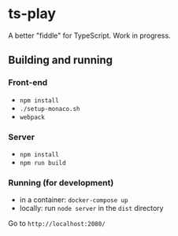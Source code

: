 # ts-play

A better "fiddle" for TypeScript. Work in progress.

## Building and running

### Front-end

- `npm install`
- `./setup-monaco.sh`
- `webpack`

### Server

- `npm install`
- `npm run build`

### Running (for development)

- in a container: `docker-compose up` 
- locally: run  `node server` in the `dist` directory

Go to `http://localhost:2080/`
